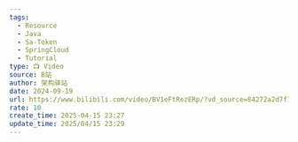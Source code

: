 ```yaml
---
tags:
  - Resource
  - Java
  - Sa-Token
  - SpringCloud
  - Tutorial
type: 📺 Video
source: B站
author: 架构驿站
date: 2024-09-19
url: https://www.bilibili.com/video/BV1eFtRezERp/?vd_source=84272a2d7f72158b38778819be5bc6ad
rate: 10
create_time: 2025-04-15 23:27
update_time: 2025/04/15 23:29
---
```

